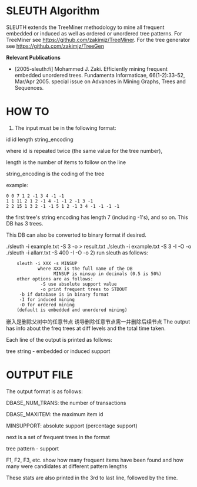 # SLEUTH Algorithm

SLEUTH extends the TreeMiner methodology to mine all frequent embedded or induced as well as ordered or unordered tree patterns. For TreeMiner see https://github.com/zakimjz/TreeMiner. For the tree generator see https://github.com/zakimjz/TreeGen


**Relevant Publications**

* [2005-sleuth:fi] Mohammed J. Zaki. Efficiently mining frequent embedded unordered trees. Fundamenta Informaticae, 66(1-2):33–52, Mar/Apr 2005. special issue on Advances in Mining Graphs, Trees and Sequences.


# HOW TO

1) The input must be in the following format:

id id length string_encoding

where id is repeated twice (the same value for the tree number), 

length is the number of items to follow on the line

string_encoding is the coding of the tree 

example: 

    0 0 7 1 2 -1 3 4 -1 -1
    1 1 11 2 1 2 -1 4 -1 -1 2 -1 3 -1
    2 2 15 1 3 2 -1 -1 5 1 2 -1 3 4 -1 -1 -1 -1

the first tree's string encoding has length 7 (including -1's), and so on.
This DB has 3 trees. 

This DB can also be converted to binary format if desired.

./sleuth -i example.txt -S 3 -o > result.txt
./sleuth -i example.txt -S 3 -I -O -o
./sleuth -i allarr.txt -S 400 -I -O -o
2) run sleuth as follows:

        sleuth -i XXX -s MINSUP
                where XXX is the full name of the DB
                      MINSUP is minsup in decimals (0.5 is 50%)
        other options are as follows:
                 -S use absolute support value
                 -o print frequent trees to STDOUT
		 -b if database is in binary format
		 -I for induced mining
	 	 -O for ordered mining
		(default is embedded and unordered mining)

嵌入是删除父树中的任意节点 诱导删除任意节点需一并删除后续节点
The output has info about the freq trees at diff levels and the total
time taken.

Each line of the output is printed as follows:

tree string - embedded or induced support

# OUTPUT FILE 

The output format is as follows:

DBASE_NUM_TRANS: the number of transactions

DBASE_MAXITEM: the maximum item id

MINSUPPORT: absolute support (percentage support)

next is a set of frequent trees in the format

tree pattern - support

F1, F2, F3, etc. show how many frequent items have been found and how many were candidates at different pattern lengths

These stats are also printed in the 3rd to last line, followed by the time.
